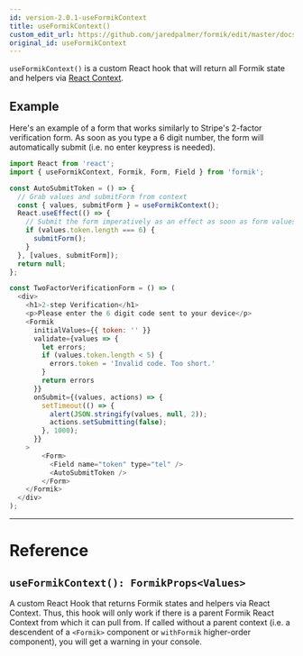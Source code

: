 ```yaml
---
id: version-2.0.1-useFormikContext
title: useFormikContext()
custom_edit_url: https://github.com/jaredpalmer/formik/edit/master/docs/api/useFormikContext.md
original_id: useFormikContext
---
```


`useFormikContext()` is a custom React hook that will return all Formik state and helpers via [React Context](https://reactjs.org/docs/context.html).

## Example

Here's an example of a form that works similarly to Stripe's 2-factor verification form. As soon as you type a 6 digit number, the form will automatically submit (i.e. no enter keypress is needed).

```js
import React from 'react';
import { useFormikContext, Formik, Form, Field } from 'formik';

const AutoSubmitToken = () => {
  // Grab values and submitForm from context
  const { values, submitForm } = useFormikContext();
  React.useEffect(() => {
    // Submit the form imperatively as an effect as soon as form values.token are 6 digits long
    if (values.token.length === 6) {
      submitForm();
    }
  }, [values, submitForm]);
  return null;
};

const TwoFactorVerificationForm = () => (
  <div>
    <h1>2-step Verification</h1>
    <p>Please enter the 6 digit code sent to your device</p>
    <Formik
      initialValues={{ token: '' }}
      validate={values => {
        let errors;
        if (values.token.length < 5) {
          errors.token = 'Invalid code. Too short.'
        }
        return errors
      }}
      onSubmit={(values, actions) => {
        setTimeout(() => {
          alert(JSON.stringify(values, null, 2));
          actions.setSubmitting(false);
        }, 1000);
      }}
    >
        <Form>
          <Field name="token" type="tel" />
          <AutoSubmitToken />
        </Form>
    </Formik>
  </div>
);
```

---

# Reference

## `useFormikContext(): FormikProps<Values>`

A custom React Hook that returns Formik states and helpers via React Context. Thus, this hook will only work if there is a parent Formik React Context from which it can pull from. If called without a parent context (i.e. a descendent of a `<Formik>` component or `withFormik` higher-order component), you will get a warning in your console.
